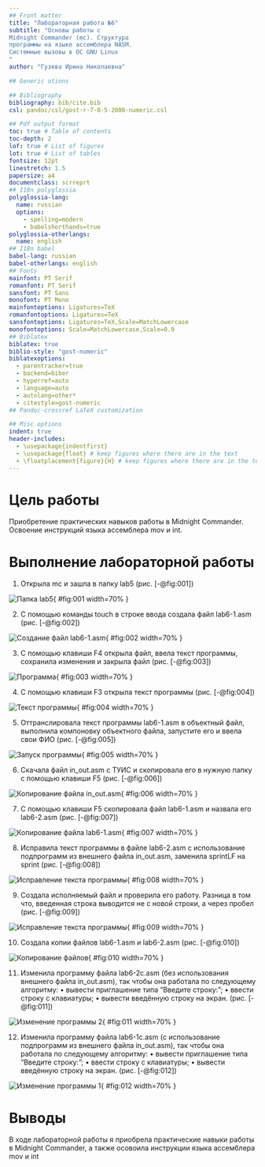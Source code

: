```yaml
---
## Front matter
title: "Лабораторная работа №6"
subtitle: "Основы работы с
Midnight Commander (mc). Структура
программы на языке ассемблера NASM.
Системные вызовы в ОС GNU Linux
"
author: "Гузева Ирина Николаевна"

## Generic otions

## Bibliography
bibliography: bib/cite.bib
csl: pandoc/csl/gost-r-7-0-5-2008-numeric.csl

## Pdf output format
toc: true # Table of contents
toc-depth: 2
lof: true # List of figures
lot: true # List of tables
fontsize: 12pt
linestretch: 1.5
papersize: a4
documentclass: scrreprt
## I18n polyglossia
polyglossia-lang:
  name: russian
  options:
	- spelling=modern
	- babelshorthands=true
polyglossia-otherlangs:
  name: english
## I18n babel
babel-lang: russian
babel-otherlangs: english
## Fonts
mainfont: PT Serif
romanfont: PT Serif
sansfont: PT Sans
monofont: PT Mono
mainfontoptions: Ligatures=TeX
romanfontoptions: Ligatures=TeX
sansfontoptions: Ligatures=TeX,Scale=MatchLowercase
monofontoptions: Scale=MatchLowercase,Scale=0.9
## Biblatex
biblatex: true
biblio-style: "gost-numeric"
biblatexoptions:
  - parentracker=true
  - backend=biber
  - hyperref=auto
  - language=auto
  - autolang=other*
  - citestyle=gost-numeric
## Pandoc-crossref LaTeX customization

## Misc options
indent: true
header-includes:
  - \usepackage{indentfirst}
  - \usepackage{float} # keep figures where there are in the text
  - \floatplacement{figure}{H} # keep figures where there are in the text
---
```


# Цель работы

Приобретение практических навыков работы в Midnight Commander. Освоение
инструкций языка ассемблера mov и int.


# Выполнение лабораторной работы

1. Открыла mc и зашла в папку lab5 (рис. [-@fig:001])

![Папка lab5](image/1.png){ #fig:001 width=70% }

2. С помощью команды touch в строке ввода создала файл lab6-1.asm (рис. [-@fig:002])

![Создание файл lab6-1.asm](image/2.png){ #fig:002 width=70% }

3. С помощью клавиши F4 открыла файл, ввела текст программы, сохранила изменения и закрыла файл (рис. [-@fig:003])

![Программа](image/3.png){ #fig:003 width=70% }

4. С помощью клавиши F3 открыла текст программы (рис. [-@fig:004])

![Текст программы](image/4.png){ #fig:004 width=70% }

5. Оттранслировала текст программы lab6-1.asm в объектный файл, выполнила компоновку объектного файла, запустите его и ввела свои ФИО (рис. [-@fig:005])

![Запуск программы](image/5.png){ #fig:005 width=70% }

6. Скачала файл in_out.asm с ТУИС и скопировала его в нужную папку с помощью клавиши F5 (рис. [-@fig:006])

![Копирование файла in_out.asm ](image/6.png){ #fig:006 width=70% }

7. C помощью клавиши F5 скопировала файл lab6-1.asm и назвала его lab6-2.asm (рис. [-@fig:007])

![Копирование файла lab6-1.asm](image/7.png){ #fig:007 width=70% }

8. Исправила текст программы в файле lab6-2.asm с использование подпрограмм из внешнего файла in_out.asm, заменила sprintLF на sprint (рис. [-@fig:008])

![Исправление текста программы](image/8.png){ #fig:008 width=70% }

9. Создала исполняемый файл и проверила его работу. Разница в том что, введенная строка выводится не с новой строки, а через пробел (рис. [-@fig:009])

![Исправление текста программы](image/9.png){ #fig:009 width=70% }

10. Создала копии файлов lab6-1.asm и lab6-2.asm (рис. [-@fig:010])

![Копирование файлов](image/10.png){ #fig:010 width=70% }

11. Изменила программу файла lab6-2c.asm (без
использования внешнего файла in_out.asm), так чтобы она работала по
следующему алгоритму:
• вывести приглашение типа “Введите строку:”;
• ввести строку с клавиатуры;
• вывести введённую строку на экран. (рис. [-@fig:011])

![Изменение программы 2](image/11.png){ #fig:011 width=70% }

12. Изменила программу файла lab6-1c.asm (с использование подпрограмм из внешнего файла in_out.asm), так чтобы она работала по
следующему алгоритму:
• вывести приглашение типа “Введите строку:”;
• ввести строку с клавиатуры;
• вывести введённую строку на экран. (рис. [-@fig:012])

![Изменение программы 1](image/12.png){ #fig:012 width=70% }


# Выводы

В ходе лабораторной работы я приобрела практические навыки работы в Midnight Commander, а также осовоила инструкции языка ассемблера mov и int
